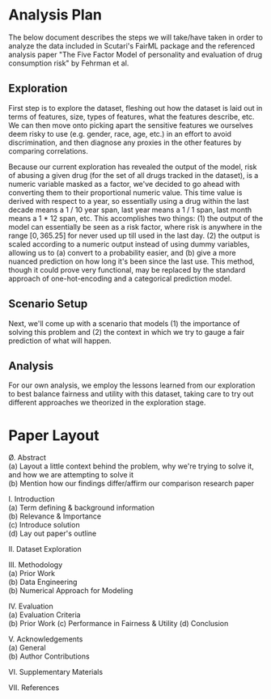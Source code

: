 # Analysis Plan #
The below document describes the steps we will take/have taken in order to analyze the data included in Scutari's FairML package and the referenced analysis paper "The Five Factor Model of personality and evaluation of drug consumption risk" by Fehrman et al.

## Exploration ##
First step is to explore the dataset, fleshing out how the dataset is laid out in terms of features, size, types of features, what the features describe, etc. We can then move onto picking apart the sensitive features we ourselves deem risky to use (e.g. gender, race, age, etc.) in an effort to avoid discrimination, and then diagnose any proxies in the other features by comparing correlations.

Because our current exploration has revealed the output of the model, risk of abusing a given drug (for the set of all drugs tracked in the dataset), is a numeric variable masked as a factor, we've decided to go ahead with converting them to their proportional numeric value. This time value is derived with respect to a year, so essentially using a drug within the last decade means a 1 / 10 year span, last year means a 1 / 1 span, last month means a 1 * 12 span, etc. This accomplishes two things: (1) the output of the model can essentially be seen as a risk factor, where risk is anywhere in the range $[0, 365.25]$ for never used up till used in the last day. (2) the output is scaled according to a numeric output instead of using dummy variables, allowing us to (a) convert to a probability easier, and (b) give a more nuanced prediction on how long it's been since the last use. This method, though it could prove very functional, may be replaced by the standard approach of one-hot-encoding and a categorical prediction model.

## Scenario Setup ##
Next, we'll come up with a scenario that models (1) the importance of solving this problem and (2) the context in which we try to gauge a fair prediction of what will happen.

## Analysis ##
For our own analysis, we employ the lessons learned from our exploration to best balance fairness and utility with this dataset, taking care to try out different approaches we theorized in the exploration stage.


# Paper Layout #
Ø. Abstract \
    (a) Layout a little context behind the problem, why we're trying to solve it, and how we are attempting to solve it \
    (b) Mention how our findings differ/affirm our comparison research paper

I. Introduction \
    (a) Term defining & background information \
    (b) Relevance & Importance \
    (c) Introduce solution \
    (d) Lay out paper's outline

II. Dataset Exploration

III. Methodology \
    (a) Prior Work \
    (b) Data Engineering \
    (b) Numerical Approach for Modeling

IV. Evaluation \
    (a) Evaluation Criteria \
    (b) Prior Work
    (c) Performance in Fairness & Utility
    (d) Conclusion

V. Acknowledgements \
    (a) General \
    (b) Author Contributions

VI. Supplementary Materials

VII. References